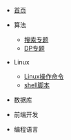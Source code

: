 * [首页](/)
* 算法
	* [搜索专题](/algorithm/search.md)
	* [DP专题](/algorithm/DP.md)

* Linux
	* [Linux操作命令](#)
	* [shell脚本](#)
* 数据库
* 前端开发
* 编程语言
